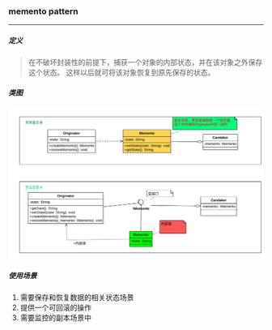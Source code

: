 ### memento pattern

---

##### 定义
>在不破坏封装性的前提下，捕获一个对象的内部状态，并在该对象之外保存这个状态。
这样以后就可将该对象恢复到原先保存的状态。




##### 类图
![](etc/memento.png)

##### 使用场景

1. 需要保存和恢复数据的相关状态场景
2. 提供一个可回滚的操作
3. 需要监控的副本场景中

